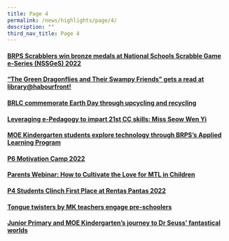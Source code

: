 ```yaml
---
title: Page 4
permalink: /news/highlights/page/4/
description: ""
third_nav_title: Page 4
---
```

<h4><strong><a href="/2022/05/18/brps-scrabblers-win-bronze-medals-at-national-schools-scrabble-game-e-series-nssges-2022/" rel="bookmark">BRPS Scrabblers win bronze medals at National Schools Scrabble Game e-Series (NSSGeS) 2022</a></strong></h4>
<h4><strong><a href="/2022/05/13/the-green-dragonflies-and-their-swampy-friends-gets-a-read-at-libraryhabourfront/" rel="bookmark">&ldquo;The Green Dragonflies and Their Swampy Friends&rdquo; gets a read at library@habourfront!</a></strong></h4>
<h4><strong><a href="/2022/05/13/brlc-commemorate-earth-day-through-upcycling-and-recycling/" rel="bookmark">BRLC commemorate Earth Day through upcycling and recycling</a></strong></h4>
<h4><strong><a href="/2022/05/12/leveraging-e-pedagogy-to-impart-21st-cc-skills-miss-seow-wen-yi/" rel="bookmark">Leveraging e-Pedagogy to impart 21st CC skills: Miss Seow Wen Yi</a></strong></h4>
<h4><strong><a href="/2022/04/13/moe-kindergarten-students-explore-technology-through-brpss-applied-learning-program/" rel="bookmark">MOE Kindergarten students explore technology through BRPS&rsquo;s Applied Learning Program</a></strong></h4>
<h4><strong><a href="/2022/04/07/p6-motivation-camp-2022/" rel="bookmark">P6 Motivation Camp 2022</a></strong></h4>
<h4><strong><a href="/2022/04/01/parents-webinar-how-to-cultivate-the-love-for-mtl-in-children/" rel="bookmark">Parents Webinar: How to Cultivate the Love for MTL in Children</a></strong></h4>
<h4><strong><a href="/2022/03/21/p4-students-clinch-first-place-at-rentas-pantas-2022/" rel="bookmark">P4 Students Clinch First Place at Rentas Pantas 2022</a></strong></h4>
<h4><strong><a href="/2022/03/21/tongue-twisters-by-mk-teachers-engage-pre-schoolers/" rel="bookmark">Tongue twisters by MK teachers engage pre-schoolers</a></strong></h4>
<h4><strong><a href="/2022/03/18/junior-primary-and-moe-kindergartens-journey-to-dr-seuss-fantastical-worlds/" rel="bookmark">Junior Primary and MOE Kindergarten&rsquo;s journey to Dr Seuss&rsquo; fantastical worlds</a></strong></h4>